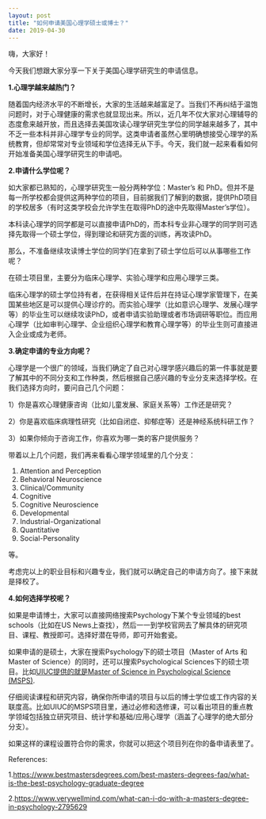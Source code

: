 ```yaml
---
layout: post
title: "如何申请美国心理学硕士或博士？"
date: 2019-04-30
---
```


嗨，大家好！

今天我们想跟大家分享一下关于美国心理学研究生的申请信息。

**1.心理学越来越热门？**

随着国内经济水平的不断增长，大家的生活越来越富足了。当我们不再纠结于温饱问题时，对于心理健康的需求也就显现出来。所以，近几年不仅大家对心理辅导的态度愈来越开放，而且选择去美国攻读心理学研究生学位的同学越来越多了，其中不乏一些本科并非心理学专业的同学。这类申请者虽然心里明确想接受心理学的系统教育，但却常常对专业领域和学位选择无从下手。今天，我们就一起来看看如何开始准备美国心理学研究生的申请吧。

**2.申请什么学位呢？**

如大家都已熟知的，心理学研究生一般分两种学位：Master’s 和 PhD。但并不是每一所学校都会提供这两种学位的项目，目前据我们了解到的数据，提供PhD项目的学校居多（有时这类学校会允许学生在取得PhD的途中先取得Master’s学位）。

本科读心理学的同学都是可以直接申请PhD的，而本科专业非心理学的同学则可选择先取得一个硕士学位，得到理论和研究方面的训练，再攻读PhD。

那么，不准备继续攻读博士学位的同学们在拿到了硕士学位后可以从事哪些工作呢？

在硕士项目里，主要分为临床心理学、实验心理学和应用心理学三类。

临床心理学的硕士学位持有者，在获得相关证件后并在持证心理学家管理下，在美国某些地区是可以提供心理诊疗的。而实验心理学（比如意识心理学、发展心理学等）的毕业生可以继续攻读PhD，或者申请实验助理或者市场调研等职位。而应用心理学（比如审判心理学、企业组织心理学和教育心理学等）的毕业生则可直接进入企业或成为老师。

**3.确定申请的专业方向呢？**

心理学是一个很广的领域，当我们确定了自己对心理学感兴趣后的第一件事就是要了解其中的不同分支和工作种类，然后根据自己感兴趣的专业分支来选择学校。在我们选择方向时，要问自己几个问题：

1）你是喜欢心理健康咨询（比如儿童发展、家庭关系等）工作还是研究？

2）你是喜欢临床病理性研究（比如自闭症、抑郁症等）还是神经系统科研工作？

3）如果你倾向于咨询工作，你喜欢为哪一类的客户提供服务？

带着以上几个问题，我们再来看看心理学领域里的几个分支：

1) Attention and Perception
2) Behavioral Neuroscience
3) Clinical/Community
4) Cognitive
5) Cognitive Neuroscience
6) Developmental
7) Industrial-Organizational
8) Quantitative
9) Social-Personality

等。

考虑完以上的职业目标和兴趣专业，我们就可以确定自己的申请方向了。接下来就是择校了。

**4.如何选择学校呢？**

如果是申请博士，大家可以直接网络搜索Psychology下某个专业领域的best schools（比如在US News上查找），然后一一到学校官网去了解具体的研究项目、课程、教授即可。选择好潜在导师，即可开始套瓷。

如果申请的是硕士，大家在搜索Psychology下的硕士项目（Master of Arts 和Master of Science）的同时，还可以搜索Psychological Sciences下的硕士项目。比如[UIUC提供的就是Master of Science in Psychological Science (MSPS)](https://psychology.illinois.edu/msps/program-description).

仔细阅读课程和研究内容，确保你所申请的项目与以后的博士学位或工作内容的关联度高。比如UIUC的MSPS项目里，通过必修和选修课，可以看出项目的重点教学领域包括独立研究项目、统计学和基础/应用心理学（涵盖了心理学的绝大部分分支）。

如果这样的课程设置符合你的需求，你就可以把这个项目列在你的备申请表里了。



References:

1.https://www.bestmastersdegrees.com/best-masters-degrees-faq/what-is-the-best-psychology-graduate-degree

2.https://www.verywellmind.com/what-can-i-do-with-a-masters-degree-in-psychology-2795629
